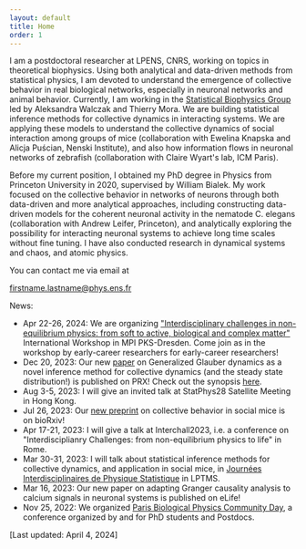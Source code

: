 ```yaml
---
layout: default
title: Home
order: 1
---
```


I am a postdoctoral researcher at LPENS, CNRS, working on topics in theoretical biophysics. Using both analytical and data-driven methods from statistical physics, I am devoted to understand the emergence of collective behavior in real biological networks, especially in neuronal networks and animal behavior. Currently, I am working in the [Statistical Biophysics Group](https://sites.google.com/view/statbiophysens) led by Aleksandra Walczak and Thierry Mora. We are building statistical inference methods for collective dynamics in interacting systems. We are applying these models to understand the collective dynamics of social interaction among groups of mice (collaboration with Ewelina Knapska and Alicja Puścian, Nenski Institute), and also how information flows in neuronal networks of zebrafish (collaboration with Claire Wyart's lab, ICM Paris). 

Before my current position, I obtained my PhD degree in Physics from Princeton University in 2020, supervised by William Bialek. My work focused on the collective behavior in networks of neurons through both data-driven and more analytical approaches, including constructing data-driven models for the coherent neuronal activity in the nematode C. elegans (collaboration with Andrew Leifer, Princeton), and analytically exploring the possibility for interacting neuronal systems to achieve long time scales without fine tuning. I have also conducted research in dynamical systems and chaos, and atomic physics.

You can contact me via email at

firstname.lastname@phys.ens.fr


News: 

- Apr 22-26, 2024: We are organizing ["Interdisciplinary challenges in non-equilibrium physics: from soft to active, biological and complex matter"](https://www.pks.mpg.de/intcha24) International Workshop in MPI PKS-Dresden. Come join as in the workshop by early-career researchers for early-career researchers!
- Dec 20, 2023: Our new [paper](https://journals.aps.org/prx/abstract/10.1103/PhysRevX.13.041053) on Generalized Glauber dynamics as a novel inference method for collective dynamics (and the steady state distribution!) is published on PRX! Check out the synopsis [here](https://physics.aps.org/articles/v16/s180).
- Aug 3-5, 2023: I will give an invited talk at StatPhys28 Satellite Meeting in Hong Kong.
- Jul 26, 2023: Our [new preprint](https://www.biorxiv.org/content/10.1101/2023.07.26.550619v1) on collective behavior in social mice is on bioRxiv!
- Apr 17-21, 2023: I will give a talk at Interchall2023, i.e. a conference on "Interdisciplianry Challenges: from non-equilibrium physics to life" in Rome.
- Mar 30-31, 2023: I will talk about statistical inference methods for collective dynamics, and application in social mice, in [Journées Interdisciplinaires de Physique Statistique](https://sites.google.com/view/lptms-jips/home) in LPTMS.
- Mar 16, 2023: Our new paper on adapting Granger causality analysis to calcium signals in neuronal systems is published on eLife!
- Nov 25, 2022: We organized [Paris Biological Physics Community Day](https://www.phys.ens.fr/parisyoung/2022.html), a conference organized by and for PhD students and Postdocs.

[Last updated: April 4, 2024]


